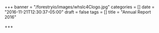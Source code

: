 +++
banner = "/forestryio/images/whslc4Clogo.jpg"
categories = []
date = "2016-11-21T12:30:37-05:00"
draft = false
tags = []
title = "Annual Report 2016"

+++

